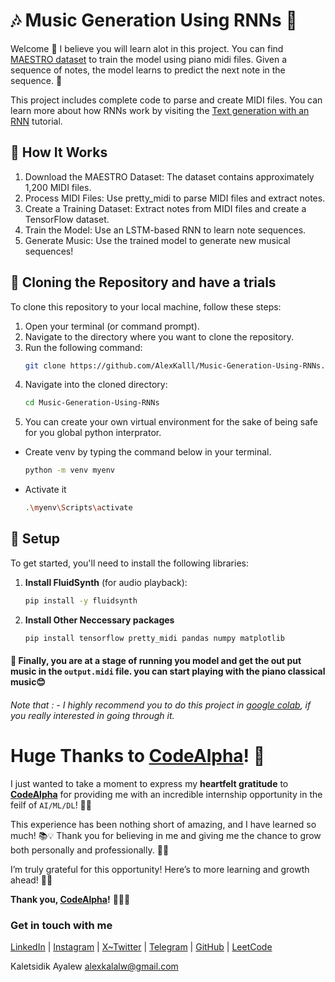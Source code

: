 # 🎶 Music Generation Using RNNs 🎹

Welcome 👋
I believe you will learn alot in this project.
 You can find [MAESTRO dataset](https://magenta.tensorflow.org/datasets/maestro) to train the model using piano midi files. Given a sequence of notes, the model learns to predict the next note in the sequence. 🎼

This project includes complete code to parse and create MIDI files. You can learn more about how RNNs work by visiting the [Text generation with an RNN](https://www.tensorflow.org/text/tutorials/text_generation) tutorial.

## 🎹 How It Works
1. Download the MAESTRO Dataset: The dataset contains approximately 1,200 MIDI files.
2. Process MIDI Files: Use pretty_midi to parse MIDI files and extract notes.
3. Create a Training Dataset: Extract notes from MIDI files and create a TensorFlow dataset.
4. Train the Model: Use an LSTM-based RNN to learn note sequences.
5. Generate Music: Use the trained model to generate new musical sequences!

## 🤝 Cloning the Repository and have a trials

To clone this repository to your local machine, follow these steps:

1. Open your terminal (or command prompt).
2. Navigate to the directory where you want to clone the repository.
3. Run the following command:
   ```bash
   git clone https://github.com/AlexKalll/Music-Generation-Using-RNNs.git

4. Navigate into the cloned directory:
    ```bash
    cd Music-Generation-Using-RNNs
5. You can create your own virtual environment for the sake of being safe for you global python interprator. 
- Create venv by typing the command below in your terminal.
    ```bash
    python -m venv myenv
- Activate it 
    ```bash 
    .\myenv\Scripts\activate

## 🚀 Setup

To get started, you'll need to install the following libraries:

1. **Install FluidSynth** (for audio playback):
   ```bash
   pip install -y fluidsynth
2. **Install Other Neccessary packages**
    ```bash
   pip install tensorflow pretty_midi pandas numpy matplotlib
#### 🎉 Finally, you are at a stage of running you model and get the out put music in the `output.midi` file. you can start playing with the piano classical music😊

###### Note that : - I highly recommend you to do this project in [google colab](https://colag.research.google.com), if you really interested in going through it.

# Huge Thanks to [CodeAlpha](https://codealpha.tech)! 🎉

I just wanted to take a moment to express my **heartfelt gratitude** to **[CodeAlpha](https://codealpha.tech)** for providing me with an incredible internship opportunity in the feilf of `AI/ML/DL`! 🙌✨

This experience has been nothing short of amazing, and I have learned so much! 📚💡
Thank you for believing in me and giving me the chance to grow both personally and professionally. 🌱💪

I’m truly grateful for this opportunity! Here’s to more learning and growth ahead! 🚀🌟

**Thank you, [CodeAlpha](https://codealpha.tech)!** 💖🙌🎉


### Get in touch with me
[LinkedIn](https://www.linkedin.com/in/kaletsidik-ayalew-mekonnen-34772226b/) | [Instagram](https://www.instagram.com/kaletsidik.24?igsh=YzljYTk1ODg3Zg==) | [X~Twitter](https://x.com/kaletsidike?t=VCe79O084EmE9bM2V5jOIA&s=09) | [Telegram](https://t.me/Adragon_de_mello) | [GitHub](https://github.com/AlexKalll) | [LeetCode](https://leetcode.com/Alexkal/)


Kaletsidik Ayalew
alexkalalw@gmail.com